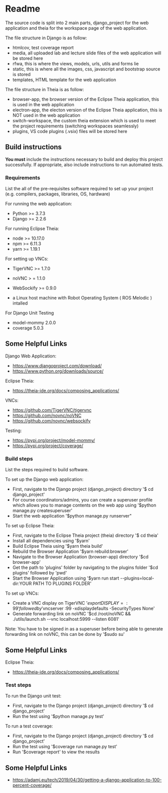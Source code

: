 # Readme


The source code is split into 2 main parts, django_project for the web application and theia for the workspace page of the web application.

The file structure in Django is as follow:
* htmlcov, test coverage report
* media, all uploaded lab and lecture slide files of the web application will be stored here
* rfwa, this is where the views, models, urls, utils and forms lie
* static, this is where all the images, css, javascript and bootstrap source is stored
* templates, HTML template for the web application

The file structure in Theia is as follow:
* browser-app, the browser version of the Eclipse Theia application, this is used in the web application
* electron-app, the electon version of the Eclipse Theia application, this is NOT used in the web application
* switch-workspace, the custom theia extension which is used to meet the project requirements (switching workspaces seamlessly)
* plugins, VS code plugins (.vsix) files will be stored here


## Build instructions

**You must** include the instructions necessary to build and deploy this project successfully. If appropriate, also include 
instructions to run automated tests. 

### Requirements

List the all of the pre-requisites software required to set up your project (e.g. compilers, packages, libraries, OS, hardware)

For running the web application:

* Python >= 3.7.3
* Django >= 2.2.6

For running Eclipse Theia:
* node >= 10.17.0
* npm >= 6.11.3 
* yarn >= 1.19.1

For setting up VNCs:
* TigerVNC >= 1.7.0
* noVNC > = 1.1.0
* WebSockify >= 0.9.0

* a Linux host machine with Robot Operating System ( ROS Melodic ) intalled

For Django Unit Testing
* model-mommy                        2.0.0 
* coverage                           5.0.3


## Some Helpful Links

Django Web Application:
* https://www.djangoproject.com/download/
* https://www.python.org/downloads/source/

Eclipse Theia:
* https://theia-ide.org/docs/composing_applications/

VNCs:
* https://github.com/TigerVNC/tigervnc
* https://github.com/novnc/noVNC
* https://github.com/novnc/websockify

Testing:
* https://pypi.org/project/model-mommy/
* https://pypi.org/project/coverage/


### Build steps

List the steps required to build software. 

To set up the Django web application:

* First, navigate to the Django project (django_project) directory '$ cd django_project'
* For course coordinators/admins, you can create a superuser profile which allows you to manage contents on the web app using '$python manage.py createsuperuser'
* Start the web application '$python manage.py runserver"


To set up Eclipse Theia:
* First, navigate to the Eclipse Theia project (theia) directory '$ cd theia'
* Install all dependencies using '$yarn'
* Build Eclipse Theia using '$yarn theia build'
* Rebuild the Browser Application '$yarn rebuild:browser'
* Navigate to the Browser Application (browser-app) directory '$cd browser-app'
* Get the path to 'plugins' folder by navigating to the plugins folder '$cd plugins' followed by 'pwd'
* Start the Browser Application using '$yarn run start --plugins=local-dir:YOUR PATH TO PLUGINS FOLDER'

To set up VNCs:
* Create a VNC display on TigerVNC '$export DISPLAY=:99' followed by '$vncserver :99 -xdisplaydefaults -SecurityTypes None'
* Generate forwarding link on noVNC '$cd /root/noVNC && ./utils/launch.sh --vnc localhost:5999 --listen 6081'

Note: You have to be signed in as a superuser before being able to generate forwarding link on noVNC, this can be done by '$sudo su'

## Some Helpful Links

Eclipse Theia:
* https://theia-ide.org/docs/composing_applications/

### Test steps

To run the Django unit test:
* First, navigate to the Django project (django_project) directory '$ cd django_project'
* Run the test using '$python manage.py test'

To run a test coverage:
* First, navigate to the Django project (django_project) directory '$ cd django_project'
* Run the test using '$coverage run manage.py test'
* Run '$coverage report' to view the results

## Some Helpful Links

* https://adamj.eu/tech/2019/04/30/getting-a-django-application-to-100-percent-coverage/



